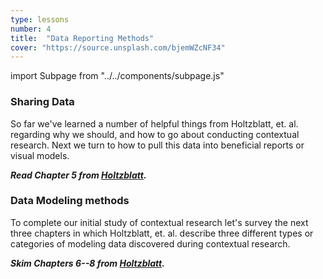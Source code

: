 ```yaml
---
type: lessons
number: 4
title:  "Data Reporting Methods"
cover: "https://source.unsplash.com/bjemWZcNF34"
---
```

import Subpage from "../../components/subpage.js"

<Subpage slug="sharing-data">

### Sharing Data

So far we've learned a number of helpful things from Holtzblatt, et. al. regarding why we should, and how to go about conducting contextual research. Next we turn to how to pull this data into beneficial reports or visual models.

***Read Chapter 5 from [Holtzblatt][holtz].***

</Subpage>
<Subpage slug="data-modeling-methods">

### Data Modeling methods

To complete our initial study of contextual research let's survey the next three chapters in which Holtzblatt, et. al. describe three different types or categories of modeling data discovered during contextual research.

***Skim Chapters 6--8 from [Holtzblatt][holtz].***

</Subpage>

[holtz]: http://0-proquest.safaribooksonline.com.library.cedarville.edu/book/design/9780128011362
[norman]: https://www.udacity.com/course/design101
